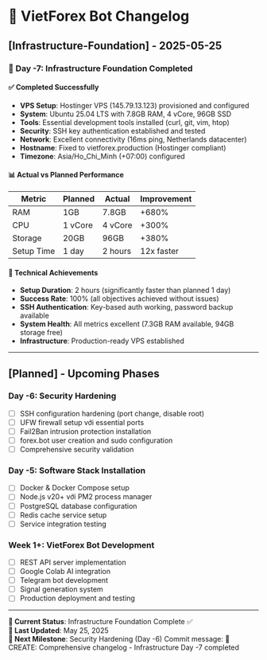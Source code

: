 # 📅 VietForex Bot Changelog

## [Infrastructure-Foundation] - 2025-05-25

### 🎉 Day -7: Infrastructure Foundation Completed

#### ✅ Completed Successfully
- **VPS Setup**: Hostinger VPS (145.79.13.123) provisioned and configured
- **System**: Ubuntu 25.04 LTS with 7.8GB RAM, 4 vCore, 96GB SSD
- **Tools**: Essential development tools installed (curl, git, vim, htop)
- **Security**: SSH key authentication established and tested
- **Network**: Excellent connectivity (16ms ping, Netherlands datacenter)
- **Hostname**: Fixed to vietforex.production (Hostinger compliant)
- **Timezone**: Asia/Ho_Chi_Minh (+07:00) configured

#### 📊 Actual vs Planned Performance
| Metric | Planned | Actual | Improvement |
|--------|---------|--------|-------------|
| RAM | 1GB | 7.8GB | +680% |
| CPU | 1 vCore | 4 vCore | +300% |
| Storage | 20GB | 96GB | +380% |
| Setup Time | 1 day | 2 hours | 12x faster |

#### 🚀 Technical Achievements
- **Setup Duration**: 2 hours (significantly faster than planned 1 day)
- **Success Rate**: 100% (all objectives achieved without issues)
- **SSH Authentication**: Key-based auth working, password backup available
- **System Health**: All metrics excellent (7.3GB RAM available, 94GB storage free)
- **Infrastructure**: Production-ready VPS established

---

## [Planned] - Upcoming Phases

### Day -6: Security Hardening
- [ ] SSH configuration hardening (port change, disable root)
- [ ] UFW firewall setup với essential ports
- [ ] Fail2Ban intrusion protection installation
- [ ] forex.bot user creation and sudo configuration
- [ ] Comprehensive security validation

### Day -5: Software Stack Installation
- [ ] Docker & Docker Compose setup
- [ ] Node.js v20+ với PM2 process manager
- [ ] PostgreSQL database configuration
- [ ] Redis cache service setup
- [ ] Service integration testing

### Week 1+: VietForex Bot Development
- [ ] REST API server implementation
- [ ] Google Colab AI integration
- [ ] Telegram bot development
- [ ] Signal generation system
- [ ] Production deployment and testing

---

**🎯 Current Status**: Infrastructure Foundation Complete ✅  
**📅 Last Updated**: May 25, 2025  
**🚀 Next Milestone**: Security Hardening (Day -6)
Commit message: 📅 CREATE: Comprehensive changelog - Infrastructure Day -7 completed
